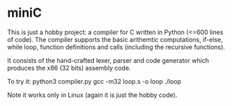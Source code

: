 # miniC
This is just a hobby project: a compiler for C written in Python (<=600 lines of code).
The compiler supports the basic arithemtic computations, if-else, while loop, function definitions and calls (including the recursive functions).

It consists of the hand-crafted lexer, parser and code generator which produces the x86 (32 bits) assembly code. 

To try it:
python3 compiler.py
gcc -m32 loop.s -o loop
./loop

Note it works only in Linux (again it is just the hobby code). 

